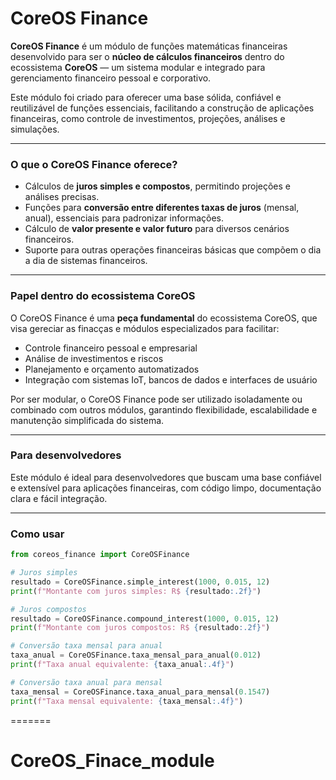 # CoreOS Finance

**CoreOS Finance** é um módulo de funções matemáticas financeiras desenvolvido para ser o **núcleo de cálculos financeiros** dentro do ecossistema **CoreOS** — um sistema modular e integrado para gerenciamento financeiro pessoal e corporativo.

Este módulo foi criado para oferecer uma base sólida, confiável e reutilizável de funções essenciais, facilitando a construção de aplicações financeiras, como controle de investimentos, projeções, análises e simulações.

---

### O que o CoreOS Finance oferece?

- Cálculos de **juros simples e compostos**, permitindo projeções e análises precisas.
- Funções para **conversão entre diferentes taxas de juros** (mensal, anual), essenciais para padronizar informações.
- Cálculo de **valor presente e valor futuro** para diversos cenários financeiros.
- Suporte para outras operações financeiras básicas que compõem o dia a dia de sistemas financeiros.

---

### Papel dentro do ecossistema CoreOS

O CoreOS Finance é uma **peça fundamental** do ecossistema CoreOS, que visa gereciar as finacças e módulos especializados para facilitar:

- Controle financeiro pessoal e empresarial
- Análise de investimentos e riscos
- Planejamento e orçamento automatizados
- Integração com sistemas IoT, bancos de dados e interfaces de usuário

Por ser modular, o CoreOS Finance pode ser utilizado isoladamente ou combinado com outros módulos, garantindo flexibilidade, escalabilidade e manutenção simplificada do sistema.

---

### Para desenvolvedores

Este módulo é ideal para desenvolvedores que buscam uma base confiável e extensível para aplicações financeiras, com código limpo, documentação clara e fácil integração.

---

### Como usar

```python
from coreos_finance import CoreOSFinance

# Juros simples
resultado = CoreOSFinance.simple_interest(1000, 0.015, 12)
print(f"Montante com juros simples: R$ {resultado:.2f}")

# Juros compostos
resultado = CoreOSFinance.compound_interest(1000, 0.015, 12)
print(f"Montante com juros compostos: R$ {resultado:.2f}")

# Conversão taxa mensal para anual
taxa_anual = CoreOSFinance.taxa_mensal_para_anual(0.012)
print(f"Taxa anual equivalente: {taxa_anual:.4f}")

# Conversão taxa anual para mensal
taxa_mensal = CoreOSFinance.taxa_anual_para_mensal(0.1547)
print(f"Taxa mensal equivalente: {taxa_mensal:.4f}")
```
=======
# CoreOS_Finace_module
